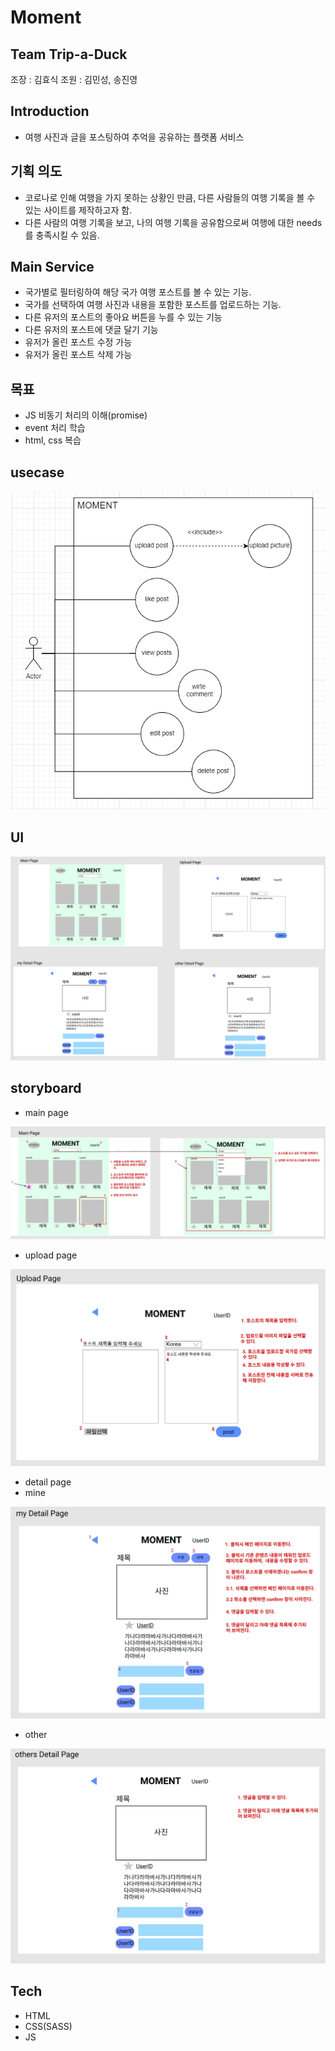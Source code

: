 # Moment

## Team Trip-a-Duck

조장 : 김효식
조원 : 김민성, 송진영

## Introduction

- 여행 사진과 글을 포스팅하여 추억을 공유하는 플랫폼 서비스

## 기획 의도

- 코로나로 인해 여행을 가지 못하는 상황인 만큼, 다른 사람들의 여행 기록을 볼 수 있는 사이트를 제작하고자 함.
- 다른 사람의 여행 기록을 보고, 나의 여행 기록을 공유함으로써 여행에 대한 needs를 충족시킬 수 있음.

## Main Service

- 국가별로 필터링하여 해당 국가 여행 포스트를 볼 수 있는 기능.
- 국가를 선택하여 여행 사진과 내용을 포함한 포스트를 업로드하는 기능.
- 다른 유저의 포스트의 좋아요 버튼을 누를 수 있는 기능
- 다른 유저의 포스트에 댓글 달기 기능
- 유저가 올린 포스트 수정 가능
- 유저가 올린 포스트 삭제 가능

## 목표

- JS 비동기 처리의 이해(promise)
- event 처리 학습
- html, css 복습

## usecase

![](plan/usecase.jpg)

## UI

![](plan/ui.jpg)

## storyboard

- main page

![](plan/story_board/main.jpg)

- upload page

![](story_board/upload.jpg)

- detail page
- mine

![](plan/story_board/my_detail.jpg)

- other

![](plan/story_board/other_detail.jpg)

## Tech

- HTML
- CSS(SASS)
- JS
